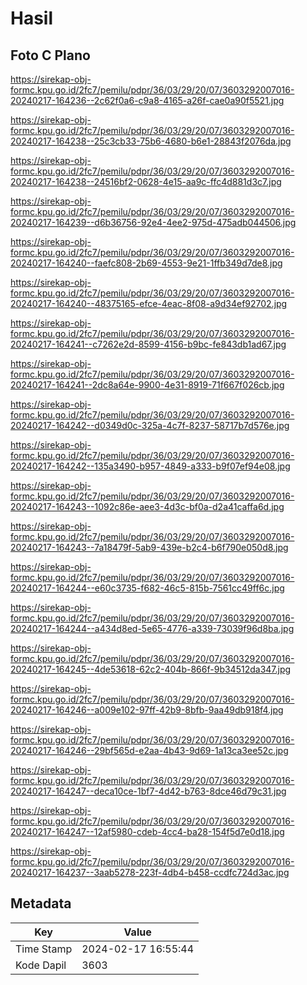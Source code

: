 # Hasil

## Foto C Plano

https://sirekap-obj-formc.kpu.go.id/2fc7/pemilu/pdpr/36/03/29/20/07/3603292007016-20240217-164236--2c62f0a6-c9a8-4165-a26f-cae0a90f5521.jpg

https://sirekap-obj-formc.kpu.go.id/2fc7/pemilu/pdpr/36/03/29/20/07/3603292007016-20240217-164238--25c3cb33-75b6-4680-b6e1-28843f2076da.jpg

https://sirekap-obj-formc.kpu.go.id/2fc7/pemilu/pdpr/36/03/29/20/07/3603292007016-20240217-164238--24516bf2-0628-4e15-aa9c-ffc4d881d3c7.jpg

https://sirekap-obj-formc.kpu.go.id/2fc7/pemilu/pdpr/36/03/29/20/07/3603292007016-20240217-164239--d6b36756-92e4-4ee2-975d-475adb044506.jpg

https://sirekap-obj-formc.kpu.go.id/2fc7/pemilu/pdpr/36/03/29/20/07/3603292007016-20240217-164240--faefc808-2b69-4553-9e21-1ffb349d7de8.jpg

https://sirekap-obj-formc.kpu.go.id/2fc7/pemilu/pdpr/36/03/29/20/07/3603292007016-20240217-164240--48375165-efce-4eac-8f08-a9d34ef92702.jpg

https://sirekap-obj-formc.kpu.go.id/2fc7/pemilu/pdpr/36/03/29/20/07/3603292007016-20240217-164241--c7262e2d-8599-4156-b9bc-fe843db1ad67.jpg

https://sirekap-obj-formc.kpu.go.id/2fc7/pemilu/pdpr/36/03/29/20/07/3603292007016-20240217-164241--2dc8a64e-9900-4e31-8919-71f667f026cb.jpg

https://sirekap-obj-formc.kpu.go.id/2fc7/pemilu/pdpr/36/03/29/20/07/3603292007016-20240217-164242--d0349d0c-325a-4c7f-8237-58717b7d576e.jpg

https://sirekap-obj-formc.kpu.go.id/2fc7/pemilu/pdpr/36/03/29/20/07/3603292007016-20240217-164242--135a3490-b957-4849-a333-b9f07ef94e08.jpg

https://sirekap-obj-formc.kpu.go.id/2fc7/pemilu/pdpr/36/03/29/20/07/3603292007016-20240217-164243--1092c86e-aee3-4d3c-bf0a-d2a41caffa6d.jpg

https://sirekap-obj-formc.kpu.go.id/2fc7/pemilu/pdpr/36/03/29/20/07/3603292007016-20240217-164243--7a18479f-5ab9-439e-b2c4-b6f790e050d8.jpg

https://sirekap-obj-formc.kpu.go.id/2fc7/pemilu/pdpr/36/03/29/20/07/3603292007016-20240217-164244--e60c3735-f682-46c5-815b-7561cc49ff6c.jpg

https://sirekap-obj-formc.kpu.go.id/2fc7/pemilu/pdpr/36/03/29/20/07/3603292007016-20240217-164244--a434d8ed-5e65-4776-a339-73039f96d8ba.jpg

https://sirekap-obj-formc.kpu.go.id/2fc7/pemilu/pdpr/36/03/29/20/07/3603292007016-20240217-164245--4de53618-62c2-404b-866f-9b34512da347.jpg

https://sirekap-obj-formc.kpu.go.id/2fc7/pemilu/pdpr/36/03/29/20/07/3603292007016-20240217-164246--a009e102-97ff-42b9-8bfb-9aa49db918f4.jpg

https://sirekap-obj-formc.kpu.go.id/2fc7/pemilu/pdpr/36/03/29/20/07/3603292007016-20240217-164246--29bf565d-e2aa-4b43-9d69-1a13ca3ee52c.jpg

https://sirekap-obj-formc.kpu.go.id/2fc7/pemilu/pdpr/36/03/29/20/07/3603292007016-20240217-164247--deca10ce-1bf7-4d42-b763-8dce46d79c31.jpg

https://sirekap-obj-formc.kpu.go.id/2fc7/pemilu/pdpr/36/03/29/20/07/3603292007016-20240217-164247--12af5980-cdeb-4cc4-ba28-154f5d7e0d18.jpg

https://sirekap-obj-formc.kpu.go.id/2fc7/pemilu/pdpr/36/03/29/20/07/3603292007016-20240217-164237--3aab5278-223f-4db4-b458-ccdfc724d3ac.jpg


## Metadata

| Key        | Value               |
| ---------- | ------------------- |
| Time Stamp | 2024-02-17 16:55:44 |
| Kode Dapil | 3603                |



